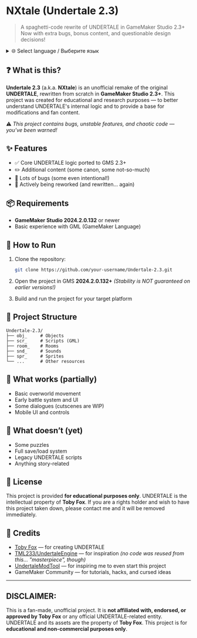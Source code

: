 # NXtale (Undertale 2.3)

> A spaghetti-code rewrite of UNDERTALE in GameMaker Studio 2.3+
> Now with extra bugs, bonus content, and questionable design decisions!

<details>
<summary>🌐 Select language / Выберите язык</summary>

- 🇷🇺 [Русский (основной)](./README.md)
- 🇺🇸 [English](./README.en.md)

</details>


## ❓ What is this?

**Undertale 2.3** (a.k.a. **NXtale**) is an unofficial remake of the original **UNDERTALE**, rewritten from scratch in **GameMaker Studio 2.3+**.
This project was created for educational and research purposes — to better understand UNDERTALE's internal logic and to provide a base for modifications and fan content.

⚠️ *This project contains bugs, unstable features, and chaotic code — you've been warned!*

## ✨ Features

* ✅ Core UNDERTALE logic ported to GMS 2.3+
* ✏️ Additional content (some canon, some not-so-much)
* 🐞 Lots of bugs (some even intentional!)
* 🔧 Actively being reworked (and rewritten... again)

## 📦 Requirements

* **GameMaker Studio 2024.2.0.132** or newer
* Basic experience with GML (GameMaker Language)

## 🚀 How to Run

1. Clone the repository:

   ```bash
   git clone https://github.com/your-username/Undertale-2.3.git
   ```
2. Open the project in GMS **2024.2.0.132+**
   *(Stability is NOT guaranteed on earlier versions!)*
3. Build and run the project for your target platform

## 📁 Project Structure

```
Undertale-2.3/
├── obj_     # Objects
├── scr_     # Scripts (GML)
├── room_    # Rooms
├── snd_     # Sounds
├── spr_     # Sprites
└── ...      # Other resources
```

## 🔧 What works (partially)

* Basic overworld movement
* Early battle system and UI
* Some dialogues (cutscenes are WIP)
* Mobile UI and controls

## 🧪 What doesn’t (yet)

* Some puzzles
* Full save/load system
* Legacy UNDERTALE scripts
* Anything story-related

## 📜 License

This project is provided **for educational purposes only**.
UNDERTALE is the intellectual property of **Toby Fox**.
If you are a rights holder and wish to have this project taken down, please contact me and it will be removed immediately.

## 🤝 Credits

* [Toby Fox](https://tobyfox.bandcamp.com/) — for creating UNDERTALE
* [TML233/UndertaleEngine](https://github.com/TML233/UndertaleEngine) — for inspiration
  *(no code was reused from this... "masterpiece", though)*
* [UndertaleModTool](https://github.com/UnderminersTeam/UndertaleModTool) — for inspiring me to even start this project
* GameMaker Community — for tutorials, hacks, and cursed ideas

---

## DISCLAIMER:

This is a fan-made, unofficial project. It is **not affiliated with, endorsed, or approved by Toby Fox** or any official UNDERTALE-related entity. UNDERTALE and its assets are the property of **Toby Fox**. This project is for **educational and non-commercial purposes only**.
